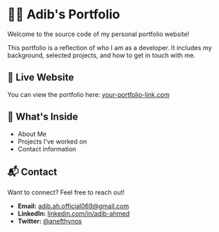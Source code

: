 # 🧑‍💻 Adib's Portfolio

Welcome to the source code of my personal portfolio website!

This portfolio is a reflection of who I am as a developer. It includes my background, selected projects, and how to get in touch with me.

## 🔗 Live Website

You can view the portfolio here: [your-portfolio-link.com](https://your-portfolio-link.com)

## 📁 What's Inside

- About Me  
- Projects I've worked on  
- Contact information

## 📬 Contact

Want to connect? Feel free to reach out!

- **Email:** adib.ah.official069@gmail.com  
- **LinkedIn:** [linkedin.com/in/adib-ahmed](https://linkedin.com/in/adib-ahmed)  
- **Twitter:** [@anefthynos](https://twitter.com/anefthynos)
